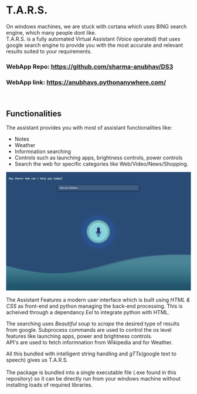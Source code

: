 # T.A.R.S.
On windows machines, we are stuck with cortana which uses BING search engine, which many people dont like.<br>
T.A.R.S. is a fully automated Virtual Assistant (Voice operated) that uses google search engine to provide you with the most accurate and relevant results suited to your requirements.<br>

### WebApp Repo: https://github.com/sharma-anubhav/DS3
### WebApp link: https://anubhavs.pythonanywhere.com/
<br>

## Functionalities 
The assistant provides you with most of assistant functionalities like: 
* Notes
* Weather
* Informnation searching
* Controls such as launching apps, brightness controls, power controls
* Search the web for specific categories like Web/Video/News/Shopping.<br>

![alt text](https://github.com/sharma-anubhav/T.A.R.S./blob/master/T.A.R.png)

The Assistant Features a modern user interface which is built using *HTML & CSS* as front-end and python managing the back-end processing. This is acheived through a dependancy *Eel* to integrate python with HTML.<br>

The searching uses *Beautiful soup* to *scrape* the desired type of results from google. Subprocess commands are used to control the os level features like launching apps, power and brightness controls.<br>
API's are used to fetch informnation from Wikipedia and for Weather.
<br>

All this bundled with intelligent string handling and *gTTs*(google text to speech) gives us T.A.R.S.<br>
<br>
The package is bundled into a single executable file (.exe found in this repository) so it can be directly run from your windows machine without installing loads of required libraries.
